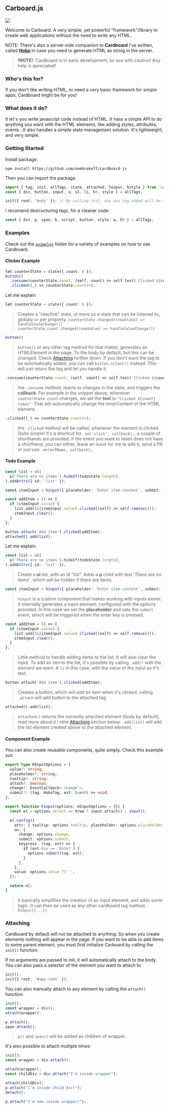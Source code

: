 ## Carboard.js


![](./header.png)

Welcome to Carboard. A very simple, yet powerful "framework"/library to create web applications without the need to write any HTML.

NOTE: There's also a server-side companion to **Cardboard** I've written, called [**Hobo**](https://github.com/nombrekeff/hobo-js) in case you need to generate HTML as string in the server.

> **!NOTE!**: Cardboard is in early development, so use with caution! Any help is apreciated!

### Who's this for?

If you don't like writing HTML, or need a very basic framework for simple apps, Cardboard might be for you!

### What does it do?

It let's you write javascript code instead of HTML. It hass a simple API to do anything you want with the HTML elements, like adding styles, attributes, events...It also handles a simple state management solution. It's lightweight, and very simple.

### Getting Started
Install package: 

```
npm install https://github.com/nombrekeff/cardboard-js
```

Then you  can import the package. 

```ts
import { tag, init, allTags, state, attached, hinput, hstyle } from 'cardboard';
const { div, button, input, a, ul, li, hr, style } = allTags;

init({ root: 'body' }); // By calling init, any new tag added will be added to the "body" (passing root selector is optional, 'body' by default)
```

I recomend destructuring tags, for a cleaner code:

```ts
const { div, p, span, b, script, button, style, a, hr } = allTags;
```

### Examples

Check out the [`examples`](/examples) folder for a variety of examples on how to use Cardboard.

#### Clicker Example

```ts
let counterState = state({ count: 0 });
button()
  .consume(counterState.count, (self, count) => self.text(`Clicked ${count} times`))
  .clicked((_) => counterState.count++);
```

Let me explain:
```ts
let counterState = state({ count: 0 });
```
> Creates a "reactive" state, or more so a state that can be listened to, globaly or per property.
> `counterState.changed((newState) => handleStateChange())`  
> `counterState.count.changed((newValue) => handleValueChange())`

```ts
button()
```
> `button()` or any other tag method for that matter, generates an HTMLElement in the page. To the body by default, but this can be changed. Check [Attaching](#attaching) further down.
> If you don't want the tag to be automatically added, you can call `button.silent()` instead. This will just return the tag and let you handle it.

```ts
.consume(counterState.count, (self, count) => self.text(`Clicked ${count} times`))
```
> the `.consume` method, reacts to changes in the state, and triggers the **callback**.
> For example in the snippet above, whenever `counterState.count` changes, we set the **text** to `"Clicked ${count} times"`.
> That will automatically change the innerContent of the HTML element.

```ts
.clicked((_) => counterState.count++);
```
> the `.clicked` method will be called, whenever the element is clicked. Quite simple!
> it's a shortcut for `.on('click', callback);`, a couple of shorthands are provided. 
> If the event you want to listen does not have a shorthand, you can either, leave an issue for me to add it, send a PR or just use `.on(evtName, callback);`.


#### Todo Example
```ts
const list = ul(
  p('There are no items').hideIf(todoState.length),
).addAttrs({ id: 'list' });

const itemInput = hinput({ placeholder: 'Enter item content', submit: (_) => addItem() });

const addItem = () => {
  if (itemInput.value) {
    list.add(li(itemInput.value).clicked((self) => self.remove()));
    itemInput.clear();
  }
};

button.attach('Add item').clicked(addItem);
attached().add(list);
```

Let me explain:
```ts
const list = ul(
  p('There are no items').hideIf(todoState.length),
).addAttrs({ id: 'list' });
```
> Create a **ul** list, with an id "list".
> Adds a **p** child with text _'There are no items'_, which will be hidden if there are items

```ts
const itemInput = hinput({ placeholder: 'Enter item content', submit: (_) => addItem() });
```
> `hinput` is a custom component that makes working with inputs easier. It internally generates a input element, configured with the options provided.
> In this case we set the **placeholder** and sets the `submit` event, which will be triggered when the enter key is pressed.

```ts
const addItem = () => {
  if (itemInput.value) {
    list.add(li(itemInput.value).clicked((self) => self.remove()));
    itemInput.clear();
  }
};
```
> Little method to handle adding items to the list. It will also clear the input.
> To add an iten to the list, it's possible by calling `.add()` with the element we want.
> A `li` in this case, with the value of the input as it's text.

```ts
button.attach('Add item').clicked(addItem);
```
> Creates a button, which will add an item when it's clicked. calling `.attach` will add button to the attached tag.

```ts
attached().add(list);
```
> `attached()` returns the currently attached element (body by default), read more about it i nthe [Attaching](#attaching) section below.
> `.add(list)` will add the list element created above to the attached element.

#### Component Example
You can also create reusable components, quite simply. Check this example out:

```ts
export type HInputOptions = {
  value?: string;
  placeholder?: string;
  tooltip?: string;
  attach?: boolean;
  change?: EventCallback<'change'>;
  submit?: (tag: HoboTag, evt: Event) => void;
};

export function hinput(options: HInputOptions = {}) {
  const el = options.attach == true ? input.attach() : input();

  el.config({
    attr: { tooltip: options.tooltip, placeholder: options.placeholder },
    on: {
      change: options.change,
      submit: options.submit,
      keypress: (tag, evt) => {
        if (evt.key == 'Enter') {
          options.submit(tag, evt);
        }
      },
    },
    value: options.value ?? '',
  });

  return el;
}
```
> It basically simplifies the creation of an input element, and adds some logic.
> It can then be used as any other cardboard tag method.
> `hinput({...})`


### Attaching

Cardboard by default will not be attached to anything. So when you create elements nothing will appear in the page. If you want to be able to add items to some parent element, you must first initialize Carboard by calling the `init()` function.

If no arguments are passed to init, it will automatically attach to the body. You can also pass a selector of the element you want to attach to.

```ts
init();
init({ root: '#app-root' });
```

You can also manually attach to any element by calling the `attach()` function:
```ts
init();
const wrapper = div();
attach(wrapper);

p.attach();
span.attach();
```
> `p()` and `span()` will be added as children of wrapper.

It's also possible to attach multiple times:
```ts
init();
const wrapper = div.attach();

attach(wrapper);
const childDiv = div.attach("I'm inside wrapper");

attach(childDiv);
p.attach("I'm inside child div!");
detach();

p.attach("I'm now inside wrapper!");
```

